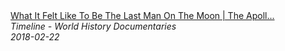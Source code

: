 <!--2024-07-21 00:18:13-->
<div class="yb">
  <a class="nodecor" href="/index.html?istoriya/what_it_felt_like_to_be_the_last_man_on_the_moon_the_apollo_experience_timeline">
    <img class="preview" data-videoid="SQOEC9gHpmA" src="https://i.ytimg.com/vi/SQOEC9gHpmA/hqdefault.jpg" align="middle" alt="">
  </a>
  <div class="inlbl text">
    <a class="nodecor" href="/index.html?istoriya/what_it_felt_like_to_be_the_last_man_on_the_moon_the_apollo_experience_timeline">What It Felt Like To Be The Last Man On The Moon | The Apoll...</a><br>
    <i class="smaller2">Timeline - World History Documentaries</i><br>
    <i class="smaller3">2018-02-22</i>
  </div>
</div>
